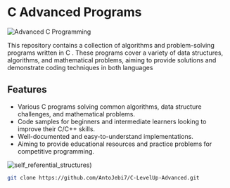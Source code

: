 # C Advanced Programs
![Advanced C Programming](https://bbb-main.blr1.digitaloceanspaces.com/uploads/course/advanced-c-programming-1720530803432.jpeg)


This repository contains a collection of algorithms and problem-solving programs written in C . These programs cover a variety of data structures, algorithms, and mathematical problems, aiming to provide solutions and demonstrate coding techniques in both languages

## Features
- Various C programs solving common algorithms, data structure challenges, and mathematical problems.
- Code samples for beginners and intermediate learners looking to improve their C/C++ skills.
- Well-documented and easy-to-understand implementations.
- Aiming to provide educational resources and practice problems for competitive programming.

![self_referential_structures](https://media.geeksforgeeks.org/wp-content/cdn-uploads/Self-Referential-Structures.png))

```bash
git clone https://github.com/AntoJebi7/C-LevelUp-Advanced.git
